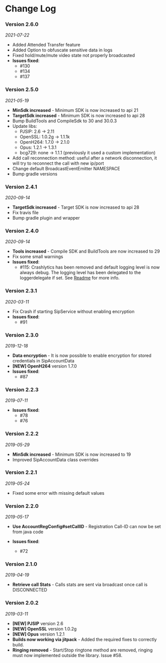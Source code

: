 Change Log
==========

### Version 2.6.0

_2021-07-22_
 * Added Attended Transfer feature
 * Added Option to obfuscate sensitive data in logs
 * Fixed hold/mute/mute video state not properly broadcasted
 * **Issues fixed**:
    + #130
    + #134
    + #137

### Version 2.5.0

_2021-05-19_
 * **MinSdk increased** - Minimum SDK is now increased to api 21
 * **TargetSdk increased** - Minimum SDK is now increased to api 28
 * Bump BuildTools and CompileSdk to 30 and 30.0.3
 * Update libs:
    - PJSIP: 2.6 -> 2.11
    - OpenSSL: 1.0.2g -> 1.1.1k
    - OpenH264: 1.7.0 -> 2.1.0
    - Opus: 1.2.1 -> 1.3.1
    - bcg729: none -> 1.1.1 (previously it used a custom implementation)
 * Add call reconnection method: useful after a network disconnection, it will try to reconnect the call with new ip/port
 * Change default BroadcastEventEmitter NAMESPACE
 * Bump gradle versions

### Version 2.4.1

_2020-09-14_
 * **TargetSdk increased** - Target SDK is now increased to api 28
 * Fix travis file
 * Bump gradle plugin and wrapper

### Version 2.4.0

_2020-09-14_
 * **Tools increased** - Compile SDK and BuildTools are now increased to 29
 * Fix some small warnings
 * **Issues fixed**:
   + #115: Crashlytics has been removed and default logging level is now always debug. The logging level has been delegated to the loggerdelegate if set. See [Readme](README.md) for more info.

### Version 2.3.1

_2020-03-11_
 * Fix Crash if starting SipService without enabling encryption
 * **Issues fixed**:
   + #91

### Version 2.3.0

_2019-12-18_

 * **Data encryption** - It is now possible to enable encryption for stored credentials in SipAccountData
 * **\[NEW\] OpenH264** version 1.7.0
 * **Issues fixed**:
   + #87

### Version 2.2.3

_2019-07-11_

 * **Issues fixed**:
   + #78
   + #76

### Version 2.2.2

_2019-05-29_

 * **MinSdk increased** - Minimum SDK is now increased to 19
 * Improved SipAccountData class overrides

### Version 2.2.1

_2019-05-24_

 * Fixed some error with missing default values

### Version 2.2.0

_2019-05-17_

 * **Use AccountRegConfig#setCallID** - Registration Call-ID can now be set from java code
 
 * **Issues fixed**:
   + #72

### Version 2.1.0

_2019-04-19_

 * **Retrieve call Stats** - Calls stats are sent via broadcast once call is DISCONNECTED

### Version 2.0.2

_2019-03-11_
 * **\[NEW\] PJSIP** version 2.6
 * **\[NEW\] OpenSSL** version 1.0.2g
 * **\[NEW\] Opus** version 1.2.1
 *  **Builds now working via jitpack** - Added the required fixes to correctly build.
 *  **Ringing removed** - Start/Stop ringtone method are removed, ringing must now implemented outside the library. Issue #58.
